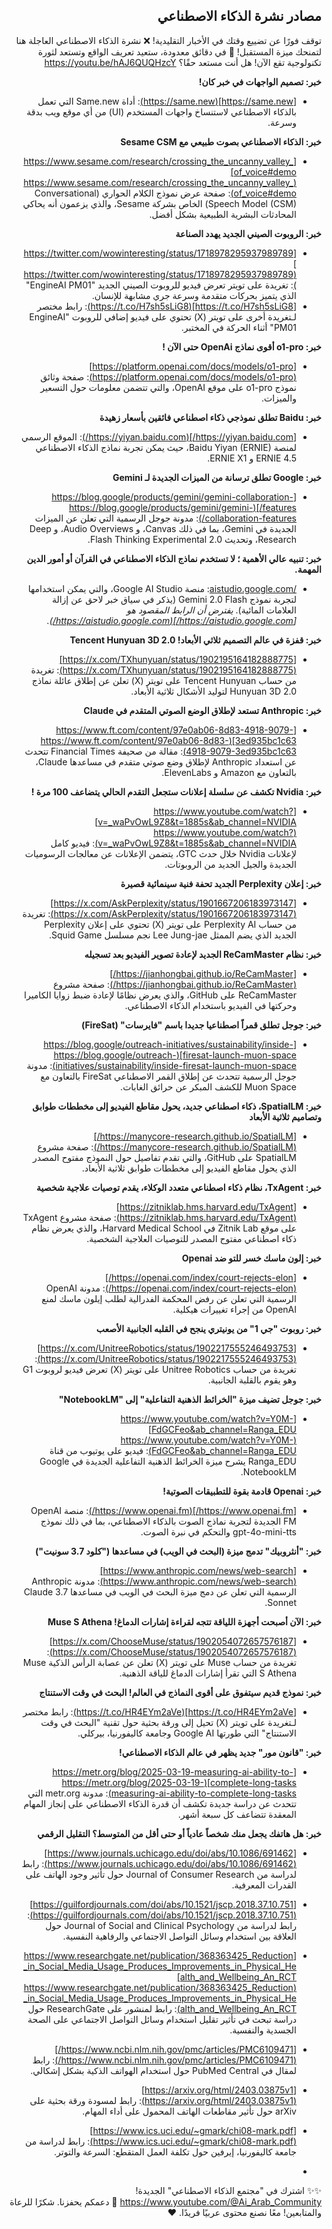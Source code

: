 <div dir=rtl>

## مصادر نشرة الذكاء الاصطناعي
توقف فورًا عن تضييع وقتك في الأخبار التقليدية! ❌ نشرة الذكاء الاصطناعي العاجلة هنا لتمنحك ميزة المستقبل! 🚀 في دقائق معدودة، ستعيد تعريف الواقع وتستعد لثورة تكنولوجية تقع الآن! هل أنت مستعد حقًا؟
https://youtu.be/hAJ6QUQHzcY

**خبر: تصميم الواجهات في خبر كان!**

*   [https://same.new](https://same.new):  أداة Same.new التي تعمل بالذكاء الاصطناعي لاستنساخ واجهات المستخدم (UI) من أي موقع ويب بدقة وسرعة.

**خبر: الذكاء الاصطناعي بصوت طبيعي مع Sesame CSM**

*   [https://www.sesame.com/research/crossing_the_uncanny_valley_of_voice#demo](https://www.sesame.com/research/crossing_the_uncanny_valley_of_voice#demo): صفحة عرض نموذج الكلام الحواري (Conversational Speech Model (CSM))  الخاص بشركة Sesame، والذي يزعمون أنه يحاكي المحادثات البشرية الطبيعية بشكل أفضل.

**خبر: الروبوت الصيني الجديد يهدد الصناعة**

*   [https://twitter.com/wowinteresting/status/1718978295937989789](https://twitter.com/wowinteresting/status/1718978295937989789): تغريدة على تويتر تعرض فيديو للروبوت الصيني الجديد "EngineAI PM01" الذي يتميز بحركات متقدمة وسرعة جري مشابهة للإنسان.
*   [https://t.co/H7sh5sLiG8](https://t.co/H7sh5sLiG8): رابط مختصر لـتغريدة أخرى على تويتر (X) تحتوي على فيديو إضافي للروبوت "EngineAI PM01" أثناء الحركة في المختبر.

**خبر:  o1-pro أقوى نماذج OpenAi حتى الآن !**

*   [https://platform.openai.com/docs/models/o1-pro](https://platform.openai.com/docs/models/o1-pro): صفحة وثائق نموذج o1-pro  على موقع OpenAI، والتي تتضمن معلومات حول التسعير والميزات.

**خبر: Baidu تطلق نموذجي ذكاء اصطناعي فائقين بأسعار زهيدة**

*   [https://yiyan.baidu.com/](https://yiyan.baidu.com/):  الموقع الرسمي لمنصة Baidu Yiyan (ERNIE)، حيث يمكن تجربة نماذج الذكاء الاصطناعي ERNIE 4.5 و ERNIE X1.

**خبر: Google تطلق ترسانة من الميزات الجديدة لـ Gemini**

*   [https://blog.google/products/gemini/gemini-collaboration-features/](https://blog.google/products/gemini/gemini-collaboration-features/):  مدونة جوجل الرسمية التي تعلن عن الميزات الجديدة في Gemini، بما في ذلك Canvas، و Audio Overviews، و Deep Research، وتحديث 2.0 Flash Thinking Experimental.

**خبر: تنبيه عالي الأهمية ؛ لا تستخدم نماذج الذكاء الاصطناعي في القرآن أو أمور الدين المهمة.**

*   [/aistudio.google.com](/aistudio.google.com):  منصة Google AI Studio، والتي يمكن استخدامها لتجربة نموذج Gemini 2.0 Flash (يذكر في سياق خبر لاحق عن إزالة العلامات المائية). *يفترض أن الرابط المقصود هو  [https://aistudio.google.com/](https://aistudio.google.com/).*

**خبر: قفزة في عالم التصميم ثلاثي الأبعاد! Tencent Hunyuan 3D 2.0**

*   [https://x.com/TXhunyuan/status/1902195164182888775](https://x.com/TXhunyuan/status/1902195164182888775): تغريدة من حساب Tencent Hunyuan على تويتر (X) تعلن عن إطلاق عائلة نماذج Hunyuan 3D 2.0 لتوليد الأشكال ثلاثية الأبعاد.

**خبر: Anthropic تستعد لإطلاق الوضع الصوتي المتقدم في Claude**

*   [https://www.ft.com/content/97e0ab06-8d83-4918-9079-3ed935bc1c63](https://www.ft.com/content/97e0ab06-8d83-4918-9079-3ed935bc1c63): مقالة من صحيفة Financial Times تتحدث عن استعداد Anthropic لإطلاق وضع صوتي متقدم في مساعدها Claude، بالتعاون مع Amazon و ElevenLabs.

**خبر: Nvidia تكشف عن سلسلة إعلانات ستجعل التقدم الحالي يتضاعف 100 مرة !**

*   [https://www.youtube.com/watch?v=_waPvOwL9Z8&t=1885s&ab_channel=NVIDIA](https://www.youtube.com/watch?v=_waPvOwL9Z8&t=1885s&ab_channel=NVIDIA):  فيديو كامل لإعلانات Nvidia خلال حدث GTC، يتضمن الإعلانات عن معالجات الرسوميات الجديدة والجيل الجديد من الروبوتات.

**خبر: إعلان Perplexity الجديد تحفة فنية سينمائية قصيرة**

*   [https://x.com/AskPerplexity/status/1901667206183973147](https://x.com/AskPerplexity/status/1901667206183973147): تغريدة من حساب Perplexity AI على تويتر (X) تحتوي على إعلان Perplexity الجديد الذي يضم الممثل Lee Jung-jae نجم مسلسل Squid Game.

**خبر: نظام ReCamMaster الجديد لإعادة تصوير الفيديو بعد تسجيله**

*   [https://jianhongbai.github.io/ReCamMaster/](https://jianhongbai.github.io/ReCamMaster/): صفحة مشروع ReCamMaster على GitHub، والذي يعرض نظامًا لإعادة ضبط زوايا الكاميرا وحركتها في الفيديو باستخدام الذكاء الاصطناعي.

**خبر: جوجل تطلق قمراً اصطناعيا جديدا باسم "فايرسات" (FireSat)**

*   [https://blog.google/outreach-initiatives/sustainability/inside-firesat-launch-muon-space](https://blog.google/outreach-initiatives/sustainability/inside-firesat-launch-muon-space): مدونة جوجل الرسمية تتحدث عن إطلاق القمر الاصطناعي FireSat بالتعاون مع Muon Space للكشف المبكر عن حرائق الغابات.

**خبر: SpatialLM، ذكاء اصطناعي جديد، يحول مقاطع الفيديو إلى مخططات طوابق وتصاميم ثلاثية الأبعاد**

*   [https://manycore-research.github.io/SpatialLM/](https://manycore-research.github.io/SpatialLM/): صفحة مشروع SpatialLM على GitHub، والتي تقدم تفاصيل حول النموذج مفتوح المصدر الذي يحول مقاطع الفيديو إلى مخططات طوابق ثلاثية الأبعاد.

**خبر: TxAgent، نظام ذكاء اصطناعي متعدد الوكلاء، يقدم توصيات علاجية شخصية**

*   [https://zitniklab.hms.harvard.edu/TxAgent](https://zitniklab.hms.harvard.edu/TxAgent): صفحة مشروع TxAgent على موقع Zitnik Lab في Harvard Medical School، والذي يعرض نظام ذكاء اصطناعي مفتوح المصدر للتوصيات العلاجية الشخصية.

**خبر: إلون ماسك خسر للتو ضد Openai**

*   [https://openai.com/index/court-rejects-elon/](https://openai.com/index/court-rejects-elon/):  مدونة OpenAI الرسمية التي تعلن عن رفض المحكمة الفدرالية لطلب إيلون ماسك لمنع OpenAI من إجراء تغييرات هيكلية.

**خبر: روبوت "جي 1" من يونيتري ينجح في القلبه الجانبية الأصعب**

*   [https://x.com/UnitreeRobotics/status/1902217555246493753](https://x.com/UnitreeRobotics/status/1902217555246493753): تغريدة من حساب Unitree Robotics على تويتر (X) تعرض فيديو لروبوت G1 وهو يقوم بالقلبة الجانبية.

**خبر: جوجل تضيف ميزة "الخرائط الذهنية التفاعلية" إلى "NotebookLM"**

*   [https://www.youtube.com/watch?v=Y0M-FdGCFeo&ab_channel=Ranga_EDU](https://www.youtube.com/watch?v=Y0M-FdGCFeo&ab_channel=Ranga_EDU):  فيديو على يوتيوب من قناة Ranga_EDU يشرح ميزة الخرائط الذهنية التفاعلية الجديدة في Google NotebookLM.

**خبر: Openai قادمة بقوة للتطبيقات الصوتية!**

*   [https://www.openai.fm/](https://www.openai.fm/): منصة OpenAI FM الجديدة لتجربة نماذج الصوت بالذكاء الاصطناعي، بما في ذلك نموذج gpt-4o-mini-tts والتحكم في نبرة الصوت.

**خبر: "أنثروبيك" تدمج ميزة (البحث في الويب) في مساعدها ("كلود 3.7 سونيت")**

*   [https://www.anthropic.com/news/web-search](https://www.anthropic.com/news/web-search):  مدونة Anthropic الرسمية التي تعلن عن دمج ميزة البحث في الويب في مساعدها Claude 3.7 Sonnet.

**خبر: الآن أصبحت أجهزة اللياقة تتجه لقراءة إشارات الدماغ! Muse S Athena**

*   [https://x.com/ChooseMuse/status/1902054072657576187](https://x.com/ChooseMuse/status/1902054072657576187): تغريدة من حساب Muse على تويتر (X) تعلن عن عصابة الرأس الذكية Muse S Athena التي تقرأ إشارات الدماغ للياقة الذهنية.

**خبر: نموذج قديم سيتفوق على أقوى النماذج في العالم! البحث في وقت الاستنتاج**

*   [https://t.co/HR4EYm2aVe](https://t.co/HR4EYm2aVe): رابط مختصر لـتغريدة على تويتر (X)  تحيل إلى ورقة بحثية حول تقنية "البحث في وقت الاستنتاج" التي طورتها Google AI وجامعة كاليفورنيا، بيركلي.

**خبر: "قانون مور" جديد يظهر في عالم الذكاء الاصطناعي!**

*   [https://metr.org/blog/2025-03-19-measuring-ai-ability-to-complete-long-tasks](https://metr.org/blog/2025-03-19-measuring-ai-ability-to-complete-long-tasks):  مدونة metr.org التي تتحدث عن دراسة جديدة تكشف أن قدرة الذكاء الاصطناعي على إنجاز المهام المعقدة تتضاعف كل سبعة أشهر.

**خبر: هل هاتفك يجعل منك شخصاً عادياً أو حتى أقل من المتوسط؟ التقليل الرقمي**

*   [https://www.journals.uchicago.edu/doi/abs/10.1086/691462](https://www.journals.uchicago.edu/doi/abs/10.1086/691462):  رابط لدراسة من Journal of Consumer Research حول تأثير وجود الهاتف على القدرات المعرفية.
*   [https://guilfordjournals.com/doi/abs/10.1521/jscp.2018.37.10.751](https://guilfordjournals.com/doi/abs/10.1521/jscp.2018.37.10.751): رابط لدراسة من Journal of Social and Clinical Psychology حول العلاقة بين استخدام وسائل التواصل الاجتماعي والرفاهية النفسية.
*   [https://www.researchgate.net/publication/368363425_Reduction_in_Social_Media_Usage_Produces_Improvements_in_Physical_Health_and_Wellbeing_An_RCT](https://www.researchgate.net/publication/368363425_Reduction_in_Social_Media_Usage_Produces_Improvements_in_Physical_Health_and_Wellbeing_An_RCT): رابط لمنشور على ResearchGate حول دراسة تبحث في تأثير تقليل استخدام وسائل التواصل الاجتماعي على الصحة الجسدية والنفسية.
*   [https://www.ncbi.nlm.nih.gov/pmc/articles/PMC6109471/](https://www.ncbi.nlm.nih.gov/pmc/articles/PMC6109471/): رابط لمقال في PubMed Central حول استخدام الهواتف الذكية بشكل إشكالي.
*   [https://arxiv.org/html/2403.03875v1](https://arxiv.org/html/2403.03875v1): رابط لمسودة ورقة بحثية على arXiv حول تأثير مقاطعات الهاتف المحمول على أداء المهام.
*   [https://www.ics.uci.edu/~gmark/chi08-mark.pdf](https://www.ics.uci.edu/~gmark/chi08-mark.pdf): رابط لدراسة من جامعة كاليفورنيا، إيرفين حول تكلفة العمل المتقطع: السرعة والتوتر.

*   
✨✨ اشترك في "مجتمع الذكاء الاصطناعي" الجديدة! 
https://www.youtube.com/@Ai_Arab_Community
🙏 دعمكم يحفزنا. شكرًا للرعاة والمتابعين! معًا نصنع محتوى عربيًا فريدًا. ❤️

</div>